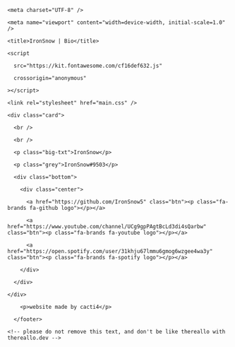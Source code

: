 <!DOCTYPE html>

<html lang="en">

  <head>

    <meta charset="UTF-8" />

    <meta name="viewport" content="width=device-width, initial-scale=1.0" />

    <title>IronSnow | Bio</title>

    <script

      src="https://kit.fontawesome.com/cf16def632.js"

      crossorigin="anonymous"

    ></script>

    <link rel="stylesheet" href="main.css" />

  </head>

  <body>

    <div class="card">

      <br />

      <br />

      <p class="big-txt">IronSnow</p>

      <p class="grey">IronSnow#9503</p>

      <div class="bottom">

        <div class="center">

          <a href="https://github.com/IronSnow5" class="btn"><p class="fa-brands fa-github logo"></p></a>

          <a href="https://www.youtube.com/channel/UCg9gpPAgtBcLd3di4sQarbw" class="btn"><p class="fa-brands fa-youtube logo"></p></a>

          <a href="https://open.spotify.com/user/31khju67lmmu6gmog6wzgee4wa3y" class="btn"><p class="fa-brands fa-spotify logo"></p></a>

        </div>

      </div>

    </div>
<footer>

        <p>website made by cacti4</p>

      </footer>

    <!-- please do not remove this text, and don't be like thereallo with thereallo.dev -->
</body>

</html>
